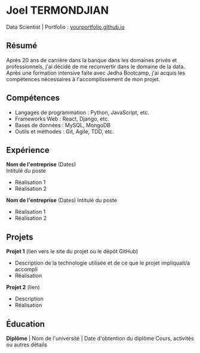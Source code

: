 # Joel TERMONDJIAN
 Data Scientist | Portfolio : [ yourportfolio.github.io ]( https://yourportfolio.github.io ) 

## Résumé
 Après 20 ans de carrière dans la banque dans les domaines privés et professionnels, j'ai décidé de me reconvertir dans le domaine de la data.
 Après une formation intensive faite avec Jedha Bootcamp, j'ai acquis les compétences nécessaires à l'accomplissement de mon projet. 

## Compétences 
- Langages de programmation : Python, JavaScript, etc. 
- Frameworks Web : React, Django, etc. 
- Bases de données : MySQL, MongoDB 
- Outils et méthodes : Git, Agile, TDD, etc. 

## Expérience 
**Nom de l'entreprise** (Dates)    
Intitulé du poste 
- Réalisation 1 
- Réalisation 2   

**Nom de l'entreprise** (Dates) 
Intitulé du poste 
- Réalisation 1 
- Réalisation 2 

## Projets 
**Projet 1** (lien vers le site du projet ou le dépôt GitHub)   
- Description de la technologie utilisée et de ce que le projet impliquait/a accompli 
- Réalisation 

**Projet 2** (lien) 
- Description 
- Réalisation 

## Éducation 
**Diplôme** | Nom de l'université | Date d'obtention du diplôme 
Cours, activités ou autres détails
